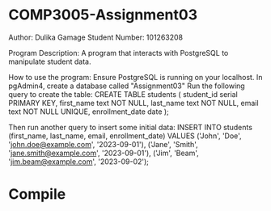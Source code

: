 # COMP3005-Assignment03

Author: Dulika Gamage
Student Number: 101263208

Program Description: A program that interacts with PostgreSQL to manipulate student data.

How to use the program:
  Ensure PostgreSQL is running on your localhost. 
  In pgAdmin4, create a database called "Assignment03"
  Run the following query to create the table:
  CREATE TABLE students (
    student_id serial PRIMARY KEY,
    first_name text NOT NULL,
    last_name text NOT NULL,
    email text NOT NULL UNIQUE,
    enrollment_date date
  );
  
  Then run another query to insert some initial data:
  INSERT INTO students (first_name, last_name, email, enrollment_date) VALUES
  ('John', 'Doe', 'john.doe@example.com', '2023-09-01'),
  ('Jane', 'Smith', 'jane.smith@example.com', '2023-09-01'),
  ('Jim', 'Beam', 'jim.beam@example.com', '2023-09-02');

# Compile
  
